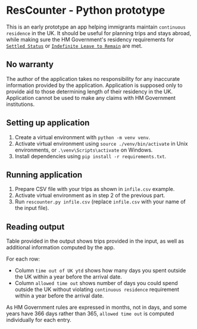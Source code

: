# ResCounter - Python prototype
This is an early prototype an app helping immigrants maintain `continuous residence` in the UK.
It should be useful for planning trips and stays abroad, while making sure the HM Government's residency requirements for [`Settled Status`](https://www.gov.uk/settled-status-eu-citizens-families/what-settled-and-presettled-status-means) or [`Indefinite Leave to Remain`](https://www.gov.uk/government/publications/indefinite-leave-to-remain-calculating-continuous-period-in-uk) are met.

## No warranty
The author of the application takes no responsibility for any inaccurate information provided by the application.
Application is supposed only to provide aid to those determining length of their residency in the UK.
Application cannot be used to make any claims with HM Government institutions.

## Setting up application
1. Create a virtual environment with `python -m venv venv`.
2. Activate virtual environment using `source ./venv/bin/activate` in Unix environments, or `.\venv\Scripts\activate` on Windows.
3. Install dependencies using `pip install -r requirements.txt`.

## Running application
1. Prepare CSV file with your trips as shown in `infile.csv` example.
2. Activate virtual environment as in step 2 of the previous part.
3. Run `rescounter.py infile.csv` (replace `infile.csv` with your name of the input file).

## Reading output
Table provided in the output shows trips provided in the input, as well as additional information computed by the app.

For each row:
* Column `time out of UK ytd` shows how many days you spent outside the UK  within a year before the arrival date.
* Column `allowed time out` shows number of days you could spend outside the UK without violating `continuous residence` requirement within a year before the arrival date.

As HM Government rules are expressed in months, not in days, and some years have 366 days rather than 365, `allowed time out` is computed individually for each entry.